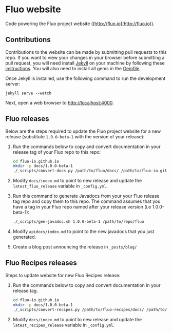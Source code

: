 Fluo website
============

Code powering the Fluo project website ([http://fluo.io](http://fluo.io)).

Contributions
-------------

Contributions to the website can be made by submitting pull requests to this repo. 
If you want to view your changes in your browser before submitting a pull request, 
you will need install [Jekyll] on your machine by following these [instructions].
You will also need to install all gems in the [Gemfile].

Once Jekyll is installed, use the following command to run the development server:

    jekyll serve --watch

Next, open a web browser to [http://localhost:4000](http://localhost:4000).

Fluo releases
-------------

Below are the steps required to update the Fluo project website for a new release 
(substitute `1.0.0-beta-1` with the version of your release):

1. Run the commands below to copy and convert documentation in your release tag of
   your Fluo repo to this repo:

    ```bash
    cd fluo-io.github.io
    mkdir -p docs/1.0.0-beta-1
    ./_scripts/convert-docs.py /path/to/fluo/docs/ /path/to/fluo-io.github.io/docs/fluo/1.0.0-beta-1/
    ```

2. Modify `docs/index.md` to point to new release and update the `latest_fluo_release` 
   variable in `_config.yml`.

3. Run this command to generate Javadocs from your your Fluo release tag repo and 
   copy them to this repo.  The command assumes that you have a tag in your Fluo
   repo named after your release version (i.e 1.0.0-beta-1):

    ```bash
    ./_scripts/gen-javadoc.sh 1.0.0-beta-1 /path/to/repo/fluo
    ```

4. Modify `apidocs/index.md` to point to the new javadocs that you just generated.

5. Create a blog post announcing the release in `_posts/blog/`

Fluo Recipes releases
---------------------

Steps to update website for new Fluo Recipes release:

1. Run the commands below to copy and convert documentation in your release tag.

    ```bash
    cd fluo-io.github.io
    mkdir -p docs/1.0.0-beta-1
    ./_scripts/convert-recipes.py /path/to/fluo-recipes/docs/ /path/to/fluo-io.github.io/docs/fluo-recipes/1.0.0-beta-1/
    ```

2. Modify `docs/index.md` to point to new release and update the `latest_recipes_release` variable in `_config.yml`.

[Jekyll]: http://jekyllrb.com/
[Gemfile]: Gemfile
[instructions]: http://jekyllrb.com/docs/installation/

